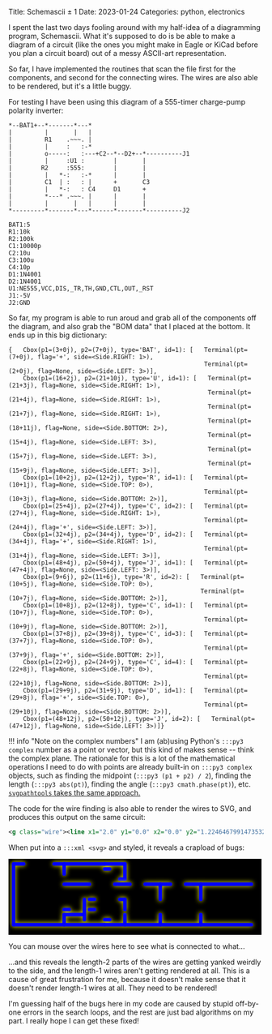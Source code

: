 Title: Schemascii &pm; 1
Date: 2023-01-24
Categories: python, electronics

I spent the last two days fooling around with my half-idea of a diagramming program, Schemascii. What it's supposed to do is be able to make a diagram of a circuit (like the ones you might make in Eagle or KiCad before you plan a circuit board) out of a messy ASCII-art representation.

So far, I have implemented the routines that scan the file first for the components, and second for the connecting wires. The wires are also able to be rendered, but it's a little buggy.

For testing I have been using this diagram of a 555-timer charge-pump polarity inverter:

```
*--BAT1+--*-------*---*
|         |       |   |
|         R1    .~~~. |
|         |     :   :-*
|         o-----:   :---+C2--*--D2+--*----------J1
|         |     :U1 :        |       |
|        R2     :555:        |       |
|         |   *-:   :-*      |       |
|         C1  | :   : |      +       C3
|         |   *-:   : C4     D1      +
|         *---* .~~~. |      |       |
|         |       |   |      |       |
*---------*-------*---*------*-------*----------J2

BAT1:5
R1:10k
R2:100k
C1:10000p
C2:10u
C3:100u
C4:10p
D1:1N4001
D2:1N4001
U1:NE555,VCC,DIS,_TR,TH,GND,CTL,OUT,_RST
J1:-5V
J2:GND
```

So far, my program is able to run aroud and grab all of the components off the diagram, and also grab the "BOM data" that I placed at the bottom. It ends up in this big dictionary:

```py3
{   Cbox(p1=(3+0j), p2=(7+0j), type='BAT', id=1): [   Terminal(pt=(7+0j), flag='+', side=<Side.RIGHT: 1>),
                                                      Terminal(pt=(2+0j), flag=None, side=<Side.LEFT: 3>)],
    Cbox(p1=(16+2j), p2=(21+10j), type='U', id=1): [   Terminal(pt=(21+3j), flag=None, side=<Side.RIGHT: 1>),
                                                       Terminal(pt=(21+4j), flag=None, side=<Side.RIGHT: 1>),
                                                       Terminal(pt=(21+7j), flag=None, side=<Side.RIGHT: 1>),
                                                       Terminal(pt=(18+11j), flag=None, side=<Side.BOTTOM: 2>),
                                                       Terminal(pt=(15+4j), flag=None, side=<Side.LEFT: 3>),
                                                       Terminal(pt=(15+7j), flag=None, side=<Side.LEFT: 3>),
                                                       Terminal(pt=(15+9j), flag=None, side=<Side.LEFT: 3>)],
    Cbox(p1=(10+2j), p2=(12+2j), type='R', id=1): [   Terminal(pt=(10+1j), flag=None, side=<Side.TOP: 0>),
                                                      Terminal(pt=(10+3j), flag=None, side=<Side.BOTTOM: 2>)],
    Cbox(p1=(25+4j), p2=(27+4j), type='C', id=2): [   Terminal(pt=(27+4j), flag=None, side=<Side.RIGHT: 1>),
                                                      Terminal(pt=(24+4j), flag='+', side=<Side.LEFT: 3>)],
    Cbox(p1=(32+4j), p2=(34+4j), type='D', id=2): [   Terminal(pt=(34+4j), flag='+', side=<Side.RIGHT: 1>),
                                                      Terminal(pt=(31+4j), flag=None, side=<Side.LEFT: 3>)],
    Cbox(p1=(48+4j), p2=(50+4j), type='J', id=1): [   Terminal(pt=(47+4j), flag=None, side=<Side.LEFT: 3>)],
    Cbox(p1=(9+6j), p2=(11+6j), type='R', id=2): [   Terminal(pt=(10+5j), flag=None, side=<Side.TOP: 0>),
                                                     Terminal(pt=(10+7j), flag=None, side=<Side.BOTTOM: 2>)],
    Cbox(p1=(10+8j), p2=(12+8j), type='C', id=1): [   Terminal(pt=(10+7j), flag=None, side=<Side.TOP: 0>),
                                                      Terminal(pt=(10+9j), flag=None, side=<Side.BOTTOM: 2>)],
    Cbox(p1=(37+8j), p2=(39+8j), type='C', id=3): [   Terminal(pt=(37+7j), flag=None, side=<Side.TOP: 0>),
                                                      Terminal(pt=(37+9j), flag='+', side=<Side.BOTTOM: 2>)],
    Cbox(p1=(22+9j), p2=(24+9j), type='C', id=4): [   Terminal(pt=(22+8j), flag=None, side=<Side.TOP: 0>),
                                                      Terminal(pt=(22+10j), flag=None, side=<Side.BOTTOM: 2>)],
    Cbox(p1=(29+9j), p2=(31+9j), type='D', id=1): [   Terminal(pt=(29+8j), flag='+', side=<Side.TOP: 0>),
                                                      Terminal(pt=(29+10j), flag=None, side=<Side.BOTTOM: 2>)],
    Cbox(p1=(48+12j), p2=(50+12j), type='J', id=2): [   Terminal(pt=(47+12j), flag=None, side=<Side.LEFT: 3>)]}
```

!!! info "Note on the complex numbers"
    I am (ab)using Python's `:::py3 complex` number as a point or vector, but this kind of makes sense -- think the complex plane. The rationale for this is a lot of the mathematical operations I need to do with points are already built-in on `:::py3 complex` objects, such as finding the midpoint (`:::py3 (p1 + p2) / 2`), finding the length (`:::py3 abs(pt)`), finding the angle (`:::py3 cmath.phase(pt)`), etc. [`svgpathtools` takes the same approach.](https://github.com/mathandy/svgpathtools#:~:text=%23%20Coordinates%20are%20given%20as%20points%20in%20the%20complex%20plane)

The code for the wire finding is also able to render the wires to SVG, and produces this output on the same circuit:

```xml
<g class="wire"><line x1="2.0" y1="0.0" x2="0.0" y2="1.2246467991473532e-16"></line><line x1="0.0" y1="12.0" x2="6.123233995736766e-17" y2="0.0"></line><line x1="10.0" y1="12.0" x2="0.0" y2="12.0"></line><line x1="18.0" y1="12.0" x2="10.0" y2="12.0"></line><line x1="10.0" y1="10.0" x2="10.0" y2="12.0"></line><line x1="22.0" y1="12.0" x2="18.0" y2="12.0"></line><line x1="18.0" y1="11.0" x2="19.0" y2="11.0"></line><line x1="14.0" y1="10.0" x2="10.0" y2="10.0"></line><line x1="10.0" y1="9.0" x2="11.0" y2="9.0"></line><line x1="29.0" y1="12.0" x2="22.0" y2="12.0"></line><line x1="22.0" y1="10.0" x2="22.0" y2="12.0"></line><line x1="14.0" y1="9.0" x2="14.0" y2="11.0"></line><line x1="37.0" y1="12.0" x2="29.0" y2="12.0"></line><line x1="29.0" y1="10.0" x2="29.0" y2="12.0"></line><line x1="15.0" y1="9.0" x2="16.0" y2="9.0"></line><line x1="14.0" y1="7.0" x2="14.0" y2="9.0"></line><line x1="47.0" y1="12.0" x2="37.0" y2="12.0"></line><line x1="37.0" y1="10.0" x2="37.0" y2="12.0"></line><line x1="15.0" y1="7.0" x2="16.0" y2="7.0"></line></g><g class="wire"><line x1="10.0" y1="0.0" x2="10.0" y2="2.0"></line><line x1="18.0" y1="0.0" x2="10.0" y2="1.2246467991473532e-16"></line><line x1="8.0" y1="0.0" x2="10.0" y2="0.0"></line><line x1="22.0" y1="0.0" x2="18.0" y2="1.2246467991473532e-16"></line><line x1="18.0" y1="1.0" x2="19.0" y2="1.0"></line><line x1="22.0" y1="3.0" x2="22.0" y2="0.0"></line><line x1="21.0" y1="3.0" x2="22.0" y2="3.0"></line></g><g class="wire"><line x1="15.0" y1="4.0" x2="10.0" y2="4.0"></line></g><g class="wire"><line x1="23.0" y1="4.0" x2="20.0" y2="4.0"></line></g><g class="wire"><line x1="29.0" y1="4.0" x2="26.0" y2="4.0"></line><line x1="31.0" y1="4.0" x2="29.0" y2="4.0"></line><line x1="29.0" y1="7.0" x2="29.0" y2="4.0"></line></g><g class="wire"><line x1="37.0" y1="4.0" x2="34.0" y2="4.0"></line><line x1="47.0" y1="4.0" x2="37.0" y2="4.0"></line><line x1="37.0" y1="7.0" x2="37.0" y2="4.0"></line></g><g class="wire"><line x1="22.0" y1="7.0" x2="22.0" y2="9.0"></line><line x1="21.0" y1="7.0" x2="22.0" y2="7.0"></line></g>
```

When put into a `:::xml <svg>` and styled, it reveals a crapload of bugs:

<style>svg.schemascii {
    background: black;
}

svg.schemascii .wire {
    filter: drop-shadow(0 0 0.5px var(--sch-wireshadow, yellow));
}

svg.schemascii .wire line {
    stroke: var(--sch-wirecolor, blue);
    stroke-width: 0.7;
    stroke-linecap: round;
    transition-duration: 0.2s;
}

svg.schemascii .wire:hover {
    --sch-wirecolor: red;
    --sch-wireshadow: lime;
}</style>
<svg class="schemascii" viewBox="-1 -1 50 15" width="500" height="150" xmlns="http://www.w3.org/2000/svg">
<g class="wire"><line x1="2.0" y1="0.0" x2="0.0" y2="1.2246467991473532e-16"></line><line x1="0.0" y1="12.0" x2="6.123233995736766e-17" y2="0.0"></line><line x1="10.0" y1="12.0" x2="0.0" y2="12.0"></line><line x1="18.0" y1="12.0" x2="10.0" y2="12.0"></line><line x1="10.0" y1="10.0" x2="10.0" y2="12.0"></line><line x1="22.0" y1="12.0" x2="18.0" y2="12.0"></line><line x1="18.0" y1="11.0" x2="19.0" y2="11.0"></line><line x1="14.0" y1="10.0" x2="10.0" y2="10.0"></line><line x1="10.0" y1="9.0" x2="11.0" y2="9.0"></line><line x1="29.0" y1="12.0" x2="22.0" y2="12.0"></line><line x1="22.0" y1="10.0" x2="22.0" y2="12.0"></line><line x1="14.0" y1="9.0" x2="14.0" y2="11.0"></line><line x1="37.0" y1="12.0" x2="29.0" y2="12.0"></line><line x1="29.0" y1="10.0" x2="29.0" y2="12.0"></line><line x1="15.0" y1="9.0" x2="16.0" y2="9.0"></line><line x1="14.0" y1="7.0" x2="14.0" y2="9.0"></line><line x1="47.0" y1="12.0" x2="37.0" y2="12.0"></line><line x1="37.0" y1="10.0" x2="37.0" y2="12.0"></line><line x1="15.0" y1="7.0" x2="16.0" y2="7.0"></line></g><g class="wire"><line x1="10.0" y1="0.0" x2="10.0" y2="2.0"></line><line x1="18.0" y1="0.0" x2="10.0" y2="1.2246467991473532e-16"></line><line x1="8.0" y1="0.0" x2="10.0" y2="0.0"></line><line x1="22.0" y1="0.0" x2="18.0" y2="1.2246467991473532e-16"></line><line x1="18.0" y1="1.0" x2="19.0" y2="1.0"></line><line x1="22.0" y1="3.0" x2="22.0" y2="0.0"></line><line x1="21.0" y1="3.0" x2="22.0" y2="3.0"></line></g><g class="wire"><line x1="15.0" y1="4.0" x2="10.0" y2="4.0"></line></g><g class="wire"><line x1="23.0" y1="4.0" x2="20.0" y2="4.0"></line></g><g class="wire"><line x1="29.0" y1="4.0" x2="26.0" y2="4.0"></line><line x1="31.0" y1="4.0" x2="29.0" y2="4.0"></line><line x1="29.0" y1="7.0" x2="29.0" y2="4.0"></line></g><g class="wire"><line x1="37.0" y1="4.0" x2="34.0" y2="4.0"></line><line x1="47.0" y1="4.0" x2="37.0" y2="4.0"></line><line x1="37.0" y1="7.0" x2="37.0" y2="4.0"></line></g><g class="wire"><line x1="22.0" y1="7.0" x2="22.0" y2="9.0"></line><line x1="21.0" y1="7.0" x2="22.0" y2="7.0"></line></g>
</svg>

You can mouse over the wires here to see what is connected to what...

...and this reveals the length-2 parts of the wires are getting yanked weirdly to the side, and the length-1 wires aren't getting rendered at all. This is a cause of great frustration for me, because it doesn't make sense that it doesn't render length-1 wires at all. They need to be rendered!

I'm guessing half of the bugs here in my code are caused by stupid off-by-one errors in the search loops, and the rest are just bad algorithms on my part. I really hope I can get these fixed!

